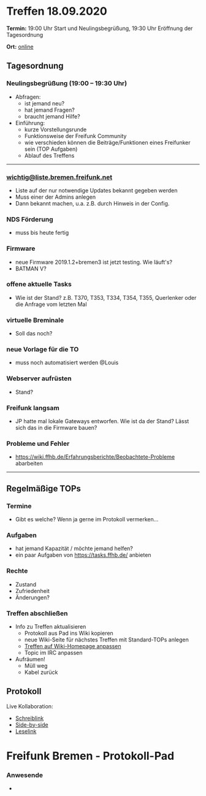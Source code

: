 # Treffen 18.09.2020

**Termin:** 19:00 Uhr Start und Neulingsbegrüßung, 19:30 Uhr Eröffnung der Tagesordnung

**Ort:** [online](https://bremen.freifunk.net/to/videokonf)

## Tagesordnung
### Neulingsbegrüßung (19:00 – 19:30 Uhr)

- Abfragen:
    - ist jemand neu?
    - hat jemand Fragen?
    - braucht jemand Hilfe?
- Einführung:
    - kurze Vorstellungsrunde
    - Funktionsweise der Freifunk Community
    - wie verschieden können die Beiträge/Funktionen eines Freifunker sein (TOP Aufgaben)
    - Ablauf des Treffens

---
### wichtig@liste.bremen.freifunk.net
- Liste auf der nur notwendige Updates bekannt gegeben werden
- Muss einer der Admins anlegen
- Dann bekannt machen, u.a. z.B. durch Hinweis in der Config.

### NDS Förderung
- muss bis heute fertig

### Firmware
- neue Firmware 2019.1.2+bremen3 ist jetzt testing. Wie läuft's?
- BATMAN V?

### offene aktuelle Tasks
- Wie ist der Stand? z.B. T370, T353, T334, T354, T355, Querlenker oder die Anfrage vom letzten Mal

### virtuelle Breminale
- Soll das noch?

### neue Vorlage für die TO
- muss noch automatisiert werden @Louis
 
### Webserver aufrüsten
- Stand?

### Freifunk langsam
- JP hatte mal lokale Gateways entworfen. Wie ist da der Stand? Lässt sich das in die Firmware bauen?

### Probleme und Fehler
- https://wiki.ffhb.de/Erfahrungsberichte/Beobachtete-Probleme abarbeiten

---
## Regelmäßige TOPs

### Termine

- Gibt es welche? Wenn ja gerne im Protokoll vermerken...

### Aufgaben

- hat jemand Kapazität / möchte jemand helfen?
- ein paar Aufgaben von https://tasks.ffhb.de/ anbieten

### Rechte

- Zustand
- Zufriedenheit
- Änderungen?

### Treffen abschließen

- Info zu Treffen aktualisieren
  - Protokoll aus Pad ins Wiki kopieren
  - neue Wiki-Seite für nächstes Treffen mit Standard-TOPs anlegen
  - [Treffen auf Wiki-Homepage anpassen](https://wiki.bremen.freifunk.net/Home)
  - Topic im IRC anpassen
- Aufräumen!
  - Müll weg
  - Kabel zurück

## Protokoll

Live Kollaboration:

* [Schreiblink](https://hackmd.io/AwDgnA7ATArKC0BGGBjAzPALAUzSeARgYgGzxQAmEFFwiKBEKAhkA===?edit)
* [Side-by-side](https://hackmd.io/AwDgnA7ATArKC0BGGBjAzPALAUzSeARgYgGzxQAmEFFwiKBEKAhkA===?both)
* [Leselink](https://hackmd.io/AwDgnA7ATArKC0BGGBjAzPALAUzSeARgYgGzxQAmEFFwiKBEKAhkA===?view)

# Freifunk Bremen - Protokoll-Pad

### Anwesende
- 